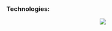 ### Technologies:
<p align="center">
  <a href="https://skillicons.dev">
    <img src="https://skillicons.dev/icons?i=bash,vim,vscode,azure,typescript,python,cs,react,nodejs,express,dotnet,postgres" />
  </a>
</p>








